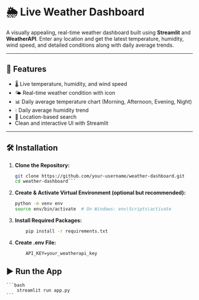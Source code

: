 # 🌦️ Live Weather Dashboard

A visually appealing, real-time weather dashboard built using **Streamlit** and **WeatherAPI**. Enter any location and get the latest temperature, humidity, wind speed, and detailed conditions along with daily average trends.

---

## 🚀 Features

- 🌡️ Live temperature, humidity, and wind speed
- 🌤️ Real-time weather condition with icon
- 📊 Daily average temperature chart (Morning, Afternoon, Evening, Night)
- 💧 Daily average humidity trend
- 📍 Location-based search
- Clean and interactive UI with Streamlit

---

## 🛠️ Installation

1. **Clone the Repository:**
   ```bash
   git clone https://github.com/your-username/weather-dashboard.git
   cd weather-dashboard```

2. **Create & Activate Virtual Environment (optional but recommended):**
    ```bash
    python -m venv env
    source env/bin/activate  # On Windows: env\Scripts\activate
    ```
3. **Install Required Packages:**
    ```bash
        pip install -r requirements.txt
    ```
4. **Create .env File:**
    ```env
        API_KEY=your_weatherapi_key

    ```

## ▶️ Run the App ##


    ```bash
        streamlit run app.py
    ```
